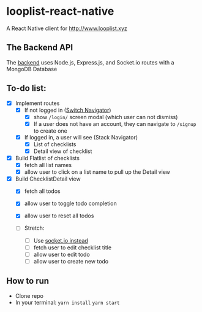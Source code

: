 # looplist-react-native
A React Native client for http://www.looplist.xyz

## The Backend API
The [backend](https://github.com/nsafai/looplist) uses Node.js, Express.js, and Socket.io routes with a MongoDB Database
  
  
## To-do list:
- [x] Implement routes
  - [x] If not logged in ([Switch Navigator](https://reactnavigation.org/docs/en/auth-flow.html))
    - [x] show `/login/` screen modal (which user can not dismiss)
    - [x] If a user does not have an account, they can navigate to `/signup` to create one

  - [x] If logged in, a user will see (Stack Navigator)
    - [x] List of checklists
    - [x] Detail view of checklist 
    
- [x] Build Flatlist of checklists
    - [x] fetch all list names
    - [x] allow user to click on a list name to pull up the Detail view
    
- [x] Build ChecklistDetail view
    - [x] fetch all todos
    - [x] allow user to toggle todo completion
    - [x] allow user to reset all todos
    
    - [ ] Stretch:
      - [ ] Use [socket.io instead](https://hackernoon.com/a-simple-messaging-app-with-react-native-and-socket-io-e1cae3df7bda)
      - [ ] fetch user to edit checklist title
      - [ ] allow user to edit todo
      - [ ] allow user to create new todo

## How to run
- Clone repo
- In your terminal:
`yarn install`
`yarn start`
